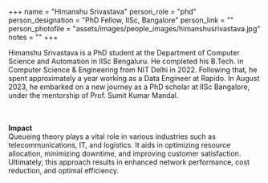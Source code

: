 +++
name = "Himanshu Srivastava"
person_role = "phd"
person_designation = "PhD Fellow, IISc, Bangalore"
person_link = ""
person_photofile = "assets/images/people_images/himanshusrivastava.jpg"
notes = ""
+++

Himanshu Srivastava is a PhD student at the Department of Computer Science and Automation in IISc Bengaluru. He completed his B.Tech. in Computer Science & Engineering from NIT Delhi in 2022. Following that, he spent approximately a year working as a Data Engineer at Rapido. In August 2023, he embarked on a new journey as a PhD scholar at IISc Bangalore, under the mentorship of Prof. Sumit Kumar Mandal. 


<br><br><b>Impact</b><br> Queueing theory plays a vital role in various industries such as telecommunications, IT, and logistics. It aids in optimizing resource allocation, minimizing downtime, and improving customer satisfaction. Ultimately, this approach results in enhanced network performance, cost reduction, and optimal efficiency. 
